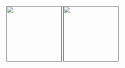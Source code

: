 <div align=center>
  <a href=""><img width=150 src="https://github.com/user-attachments/assets/7ce7c923-c0e7-42dd-bf32-a4cd91859d19"></a>
  <a href=""><img width=150 src="https://github.com/user-attachments/assets/f3c2b10d-2b7e-4d6c-a22f-6de6b8d59644"></a>
</div>
